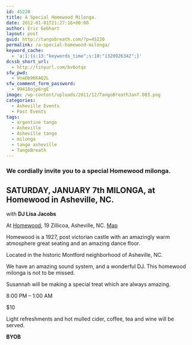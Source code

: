 ```yaml
---
id: 45220
title: A Special Homewood Milonga.
date: 2012-01-01T21:27:16+00:00
author: Eric Gebhart
layout: post
guid: http://tangobreath.com/?p=45220
permalink: /a-special-homewood-milonga/
keyword_cache:
  - 'a:1:{s:13:"keywords_time";s:10:"1328926342";}'
dcssb_short_url:
  - http://tinyurl.com/bv6otqx
sfw_pwd:
  - VnaOb96KAQ2L
sfw_comment_form_password:
  - 994I8ojp6rgE
image: /wp-content/uploads/2011/12/TangoBreathJan7.003.png
categories:
  - Asheville Events
  - Past Events
tags:
  - argentine tango
  - Asheville
  - Asheville tango
  - milonga
  - tango asheville
  - TangoBreath
---
```

### We cordially invite you to a special Homewood milonga.

## SATURDAY, JANUARY 7th MILONGA, at Homewood in Asheville, NC.

with **DJ Lisa Jacobs**
  
At [Homewood](http://www.mybelovedhomewood.com/ "The Homewood website."), 19 Zillicoa, Asheville, NC. [Map](http://maps.google.com/maps?q=190+zillicoa,+asheville,+nc&um=1&ie=UTF-8&hq=&hnear=0x88598b4e1cf9b8eb:0x8eefb5e16d5df521,190+Zillicoa+St,+Asheville,+NC+28801&gl=us&ei=k5XbTuHlI42Wtwevwsj2CA&sa=X&oi=geocode_result&ct=title&resnum=1&ved=0CB0Q8gEwAA "Map to Homewood")

Homewood is a 1927, post victorian castle with an amazingly warm atmosphere great seating and an amazing dance floor.
  
Located in the historic Montford neighborhood of Asheville, NC.

We have an amazing sound system, and a wonderful DJ. This homewood milonga is not to be missed.

Susannah will be making a special treat which are always amazing.

8:00 PM &#8211; 1:00 AM
  
$10

Light refreshments and hot mulled cider, coffee, tea and wine will be served.
  
**BYOB**